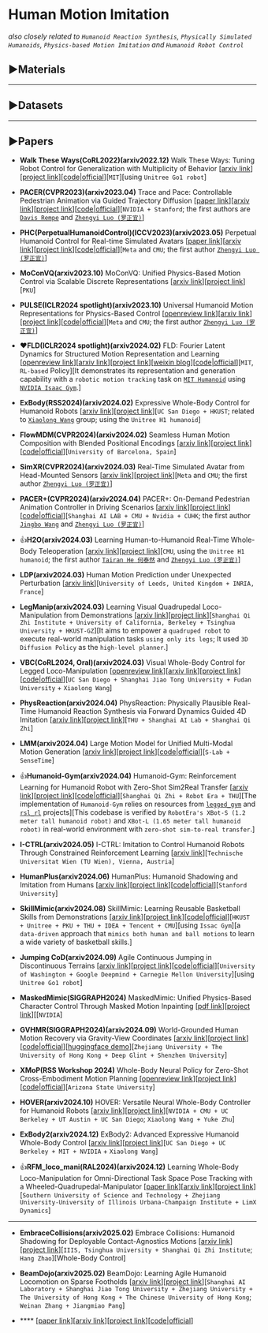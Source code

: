 # Human Motion Imitation
*also closely related to `Humanoid Reaction Synthesis`, `Physically Simulated Humanoids`, `Physics-based Motion Imitation` and `Humanoid Robot Control`*

## ▶Materials


***

## ▶Datasets


***

## ▶Papers

* **Walk These Ways(CoRL2022)(arxiv2022.12)** Walk These Ways: Tuning Robot Control for Generalization with Multiplicity of Behavior [[arxiv link](https://arxiv.org/abs/2212.03238)][[project link](https://gmargo11.github.io/walk-these-ways/)][[code|official](https://github.com/Improbable-AI/walk-these-ways)][`MIT`][using `Unitree Go1 robot`]

* **PACER(CVPR2023)(arxiv2023.04)** Trace and Pace: Controllable Pedestrian Animation via Guided Trajectory Diffusion [[paper link](http://openaccess.thecvf.com/content/CVPR2023/html/Rempe_Trace_and_Pace_Controllable_Pedestrian_Animation_via_Guided_Trajectory_Diffusion_CVPR_2023_paper.html)][[arxiv link](https://arxiv.org/abs/2304.01893)][[project link](https://research.nvidia.com/labs/toronto-ai/trace-pace/)][[code|official](https://github.com/nv-tlabs/pacer)][`NVIDIA + Stanford`; the first authors are [`Davis Rempe`](https://davrempe.github.io/) and [`Zhengyi Luo (罗正宜)`](https://www.zhengyiluo.com/)]

* **PHC(PerpetualHumanoidControl)(ICCV2023)(arxiv2023.05)** Perpetual Humanoid Control for Real-time Simulated Avatars [[paper link](https://openaccess.thecvf.com/content/ICCV2023/html/Luo_Perpetual_Humanoid_Control_for_Real-time_Simulated_Avatars_ICCV_2023_paper.html)][[arxiv link](https://arxiv.org/abs/2305.06456)][[project link](https://www.zhengyiluo.com/PHC-Site/)][[code|official](https://github.com/ZhengyiLuo/PerpetualHumanoidControl)][`Meta` and `CMU`; the first author [`Zhengyi Luo (罗正宜)`](https://www.zhengyiluo.com/)]

* **MoConVQ(arxiv2023.10)** MoConVQ: Unified Physics-Based Motion Control via Scalable Discrete Representations [[arxiv link](https://arxiv.org/abs/2310.10198)][[project link](https://moconvq.github.io/)][`PKU`]

* **PULSE(ICLR2024 spotlight)(arxiv2023.10)** Universal Humanoid Motion Representations for Physics-Based Control [[openreview link](https://openreview.net/forum?id=OrOd8PxOO2)][[arxiv link](https://arxiv.org/abs/2310.04582)][[project link](https://www.zhengyiluo.com/PULSE-Site/)][[code|official](https://github.com/ZhengyiLuo/PULSE)][`Meta` and `CMU`; the first author [`Zhengyi Luo (罗正宜)`](https://www.zhengyiluo.com/)]

* ❤**FLD(ICLR2024 spotlight)(arxiv2024.02)** FLD: Fourier Latent Dynamics for Structured Motion Representation and Learning [[openreview link](https://openreview.net/forum?id=xsd2llWYSA)][[arxiv link](https://arxiv.org/abs/2402.13820)][[project link](https://sites.google.com/view/iclr2024-fld/home)][[weixin blog](https://mp.weixin.qq.com/s/0FR9Tu-91GfFkUU-4YR0dA)][[code|official](https://github.com/mit-biomimetics/fld)][`MIT`, `RL-based` Policy][It demonstrates its representation and generation capability with a `robotic motion tracking` task on [`MIT Humanoid`](https://spectrum.ieee.org/mit-dynamic-acrobatic-humanoid-robot) using [`NVIDIA Isaac Gym`](https://developer.nvidia.com/isaac-gym).]

* **ExBody(RSS2024)(arxiv2024.02)** Expressive Whole-Body Control for Humanoid Robots [[arxiv link](https://arxiv.org/abs/2402.16796)][[project link](https://expressive-humanoid.github.io/)][`UC San Diego + HKUST`; related to [`Xiaolong Wang`](https://xiaolonw.github.io/) group; using the `Unitree H1 humanoid`]

* **FlowMDM(CVPR2024)(arxiv2024.02)** Seamless Human Motion Composition with Blended Positional Encodings [[arxiv link](https://arxiv.org/abs/2402.15509)][[project link](https://barquerogerman.github.io/FlowMDM/)][[code|official](https://github.com/BarqueroGerman/FlowMDM)][`University of Barcelona, Spain`]

* **SimXR(CVPR2024)(arxiv2024.03)** Real-Time Simulated Avatar from Head-Mounted Sensors [[arxiv link](https://arxiv.org/abs/2403.06862)][[project link](https://www.zhengyiluo.com/SimXR-Site/)][`Meta` and `CMU`; the first author [`Zhengyi Luo (罗正宜)`](https://www.zhengyiluo.com/)]

* **PACER+(CVPR2024)(arxiv2024.04)** PACER+: On-Demand Pedestrian Animation Controller in Driving Scenarios [[arxiv link](https://arxiv.org/abs/2404.19722)][[project link](https://wangjingbo1219.github.io/papers/CVPR2024_PACER_PLUS/PACERPLUSPage.html)][[code|official](https://github.com/IDC-Flash/PacerPlus)][`Shanghai AI LAB + CMU + Nvidia + CUHK`; the first author [`Jingbo Wang`](http://wangjingbo.top/) and [`Zhengyi Luo (罗正宜)`](https://www.zhengyiluo.com/)]

* 👍**H2O(arxiv2024.03)** Learning Human-to-Humanoid Real-Time Whole-Body Teleoperation [[arxiv link](https://arxiv.org/abs/2403.04436)][[project link](https://human2humanoid.com/)][`CMU`, using the `Unitree H1 humanoid`; the first author [`Tairan He 何泰然`](https://tairanhe.com/) and [`Zhengyi Luo (罗正宜)`](https://www.zhengyiluo.com/)]

* **LDP(arxiv2024.03)** Human Motion Prediction under Unexpected Perturbation [[arxiv link](https://arxiv.org/abs/2403.15891)][`University of Leeds, United Kingdom + INRIA, France`]

* **LegManip(arxiv2024.03)** Learning Visual Quadrupedal Loco-Manipulation from Demonstrations [[arxiv link](https://arxiv.org/abs/2403.20328)][[project link](https://zhengmaohe.github.io/leg-manip/)][`Shanghai Qi Zhi Institute + University of California, Berkeley + Tsinghua University + HKUST-GZ`][It aims to empower a `quadruped robot` to execute real-world manipulation tasks `using only its legs`; It used `3D Diffusion Policy` as the `high-level planner`.]

* **VBC(CoRL2024, Oral)(arxiv2024.03)** Visual Whole-Body Control for Legged Loco-Manipulation [[openreview link](https://openreview.net/forum?id=cT2N3p1AcE)][[arxiv link](https://arxiv.org/abs/2403.16967)][[project link](https://wholebody-b1.github.io/)][[code|official](https://github.com/Ericonaldo/visual_wholebody)][`UC San Diego + Shanghai Jiao Tong University + Fudan University` + `Xiaolong Wang`]

* **PhysReaction(arxiv2024.04)** PhysReaction: Physically Plausible Real-Time Humanoid Reaction Synthesis via Forward Dynamics Guided 4D Imitation [[arxiv link](https://arxiv.org/abs/2404.01081)][[project link](https://yunzeliu.github.io/PhysReaction/)][`THU + Shanghai AI Lab + Shanghai Qi Zhi`]

* **LMM(arxiv2024.04)** Large Motion Model for Unified Multi-Modal Motion Generation [[arxiv link](https://arxiv.org/abs/2404.01284)][[project link](https://mingyuan-zhang.github.io/projects/LMM.html)][[code|official](https://github.com/mingyuan-zhang/LMM)][`S-Lab + SenseTime`]

* 👍**Humanoid-Gym(arxiv2024.04)** Humanoid-Gym: Reinforcement Learning for Humanoid Robot with Zero-Shot Sim2Real Transfer [[arxiv link](https://arxiv.org/abs/2404.05695)][[project link](https://sites.google.com/view/humanoid-gym/)][[code|official](https://github.com/roboterax/humanoid-gym)][`Shanghai Qi Zhi + Robot Era + THU`][The implementation of `Humanoid-Gym` relies on resources from [`legged_gym`](https://github.com/leggedrobotics/legged_gym) and [`rsl_rl`](https://github.com/leggedrobotics/rsl_rl) projects][This codebase is verified by `RobotEra's XBot-S (1.2 meter tall humanoid robot)` and `XBot-L (1.65 meter tall humanoid robot)` in real-world environment with `zero-shot sim-to-real transfer`.]

* **I-CTRL(arxiv2024.05)** I-CTRL: Imitation to Control Humanoid Robots Through Constrained Reinforcement Learning [[arxiv link](https://arxiv.org/abs/2405.08726)][`Technische Universitat Wien (TU Wien), Vienna, Austria`]

* **HumanPlus(arxiv2024.06)** HumanPlus: Humanoid Shadowing and Imitation from Humans [[arxiv link](https://arxiv.org/abs/2406.10454)][[project link](https://humanoid-ai.github.io/)][[code|official](https://github.com/MarkFzp/humanplus)][`Stanford University`]

* **SkillMimic(arxiv2024.08)** SkillMimic: Learning Reusable Basketball Skills from Demonstrations [[arxiv link](https://arxiv.org/abs/2408.15270)][[project link](https://ingrid789.github.io/SkillMimic/)][[code|official](https://github.com/wyhuai/SkillMimic)][`HKUST + Unitree + PKU + THU + IDEA + Tencent + CMU`][using `Issac Gym`][a `data-driven` approach that `mimics both human and ball motions` to learn a wide variety of basketball skills.]

* **Jumping CoD(arxiv2024.09)** Agile Continuous Jumping in Discontinuous Terrains [[arxiv link](https://arxiv.org/abs/2409.10923)][[project link](https://yxyang.github.io/jumping_cod/)][[code|official](https://github.com/yxyang/jumping_cod)][`University of Washington + Google Deepmind + Carnegie Mellon University`][using `Unitree Go1 robot`]

* **MaskedMimic(SIGGRAPH2024)** MaskedMimic: Unified Physics-Based Character Control Through Masked Motion Inpainting [[pdf link](https://research.nvidia.com/labs/par/maskedmimic/assets/SIGGRAPHAsia2024_MaskedMimic.pdf)][[project link](https://research.nvidia.com/labs/par/maskedmimic/)][[`NVIDIA`] 

* **GVHMR(SIGGRAPH2024)(arxiv2024.09)** World-Grounded Human Motion Recovery via Gravity-View Coordinates [[arxiv link](https://arxiv.org/abs/2409.06662)][[project link](https://zju3dv.github.io/gvhmr/)][[code|official](https://github.com/zju3dv/GVHMR)][[huggingface demo](https://huggingface.co/spaces/LittleFrog/GVHMR)][`Zhejiang University + The University of Hong Kong + Deep Glint + Shenzhen University`]

* **XMoP(RSS Workshop 2024)** Whole-Body Neural Policy for Zero-Shot Cross-Embodiment Motion Planning [[openreview link](https://openreview.net/forum?id=fg0NWbup5t)][[project link](https://sites.google.com/view/xmop)][[code|official](https://github.com/prabinrath/xmop)][`Arizona State University`]

* **HOVER(arxiv2024.10)** HOVER: Versatile Neural Whole-Body Controller for Humanoid Robots [[arxiv link](https://arxiv.org/abs/2410.21229)][[project link](https://hover-versatile-humanoid.github.io/)][`NVIDIA + CMU + UC Berkeley + UT Austin + UC San Diego`; `Xiaolong Wang + Yuke Zhu`]

* **ExBody2(arxiv2024.12)** ExBody2: Advanced Expressive Humanoid Whole-Body Control [[arxiv link](https://arxiv.org/abs/2412.13196)][[project link](https://exbody2.github.io/)][`UC San Diego + UC Berkeley + MIT + NVIDIA` + `Xiaolong Wang`]

* 👍**RFM_loco_mani(RAL2024)(arxiv2024.12)** Learning Whole-Body Loco-Manipulation for Omni-Directional Task Space Pose Tracking with a Wheeled-Quadrupedal-Manipulator [[paper link](https://ieeexplore.ieee.org/abstract/document/10806624)][[arxiv link](https://arxiv.org/abs/2412.03012)][[project link](https://clearlab-sustech.github.io/RFM_loco_mani/)][`Southern University of Science and Technology + Zhejiang University-University of Illinois Urbana-Champaign Institute + LimX Dynamics`]

***

* **EmbraceCollisions(arxiv2025.02)** Embrace Collisions: Humanoid Shadowing for Deployable Contact-Agnostics Motions [[arxiv link](https://arxiv.org/abs/2502.01465)][[project link](https://project-instinct.github.io/)][`IIIS, Tsinghua University + Shanghai Qi Zhi Institute`; `Hang Zhao`][Whole-Body Control]

* **BeamDojo(arxiv2025.02)** BeamDojo: Learning Agile Humanoid Locomotion on Sparse Footholds [[arxiv link](https://arxiv.org/abs/2502.10363)][[project link](https://why618188.github.io/beamdojo/)][`Shanghai AI Laboratory + Shanghai Jiao Tong University + Zhejiang University + The University of Hong Kong + The Chinese University of Hong Kong`; `Weinan Zhang + Jiangmiao Pang`]

* **** [[paper link]()][[arxiv link]()][[project link]()][[code|official]()]


